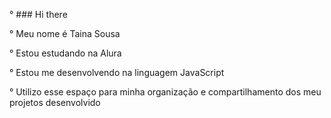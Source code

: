 ° ### Hi there

° Meu nome é Taina Sousa

° Estou estudando na Alura

° Estou me desenvolvendo na linguagem JavaScript

° Utilizo esse espaço para minha organização e compartilhamento dos meu projetos desenvolvido

